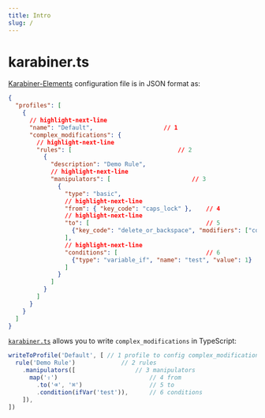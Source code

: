 ```yaml
---
title: Intro
slug: /
---
```


# karabiner.ts

[Karabiner-Elements](https://karabiner-elements.pqrs.org/) configuration file is
in JSON format as:

```json title="~/.config/karabiner/karabiner.json"
{
  "profiles": [
    {
      // highlight-next-line
      "name": "Default",                    // 1
      "complex_modifications": {
        // highlight-next-line
        "rules": [                              // 2
          {
            "description": "Demo Rule",
            // highlight-next-line
            "manipulators": [                       // 3
              {
                "type": "basic",
                // highlight-next-line
                "from": { "key_code": "caps_lock" },    // 4
                // highlight-next-line
                "to": [                                 // 5
                  {"key_code": "delete_or_backspace", "modifiers": ["command"]}
                ],
                // highlight-next-line
                "conditions": [                         // 6
                  {"type": "variable_if", "name": "test", "value": 1}
                ]
              }
            ]
          }
        ]
      }
    }
  ]
}
```

[`karabiner.ts`](https://github.com/evan-liu/karabiner.ts) allows you to write `complex_modifications` in TypeScript:

```typescript
writeToProfile('Default', [ // 1 profile to config complex_modifications
  rule('Demo Rule')             // 2 rules
    .manipulators([                 // 3 manipulators
      map('⇪')                          // 4 from
        .to('⌫', '⌘')                   // 5 to
        .condition(ifVar('test')),      // 6 conditions
    ]),
])
```
